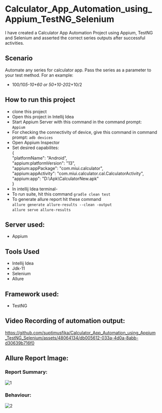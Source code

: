 # Calculator_App_Automation_using_Appium_TestNG_Selenium
I have created a Calculator App Automation Project using Appium, TestNG and Selenium and asserted the correct series outputs after successful activities.

## Scenario
Automate any series for calculator app. Pass the series as a parameter to your test method.
For an example:
- 100/10*5-10+60 or 50+10-20*2+10/2

## How to run this project
- clone this project
- Open this project in Intellij Idea
- Start Appium Server with this command in the command prompt:  
  ```Appium```  
- For checking the connectivity of device, give this command in command prompt:
  ```adb devices```
- Open Appium Inspector
- Set desired capabilites:  
  {  
    "platformName": "Android",  
    "appium:platformVersion": "13",  
    "appium:appPackage": "com.miui.calculator",  
    "appium:appActivity": "com.miui.calculator.cal.CalculatorActivity",  
    "appium:app": "D:\\Apk\\CalculatorNew.apk"  
  }  
- In intellij Idea terminal-
- To run suite, hit this command ```gradle clean test```
- To generate allure report hit these command  
  ```allure generate allure-results --clean -output```  
  ```allure serve allure-results```
  
## Server used:
- Appium
  
## Tools Used
- Intellij Idea
- Jdk-11
- Selenium
- Allure
  
## Framework used:
- TestNG

## Video Recording of automation output:
https://github.com/suptimusfika/Calculator_App_Automation_using_Appium_TestNG_Selenium/assets/48064134/db005612-033a-4d0a-8abb-d30639b716f0


## Allure Report Image: 

### Report Summary:
![1](https://github.com/suptimusfika/Calculator_App_Automation_using_Appium_TestNG_Selenium/assets/48064134/eaf77b48-e116-43b5-9799-1ecf24271493)

### Behaviour:
![2](https://github.com/suptimusfika/Calculator_App_Automation_using_Appium_TestNG_Selenium/assets/48064134/1e3b4ca7-86a3-4be6-a7d9-2668f2cb68c6)
